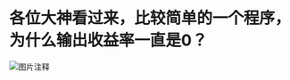# 各位大神看过来，比较简单的一个程序，为什么输出收益率一直是0？

![图片注释](http://storage-uqer.datayes.com/5b02bb1c641808010f613f0b/49ab8bca-7136-11e8-bb70-0242ac140002)